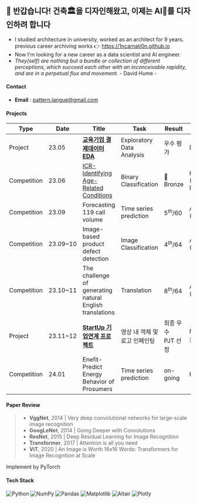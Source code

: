 ## 👋 반갑습니다! 건축🏛을 디자인해왔고, 이제는 AI🦾를 디자인하려 합니다

- I studied architecture in university, worked as an architect for 9 years. <br>
  previous career archiving works 👉 https://1ncarnati0n.github.io
- Now I'm looking for a new career as a data scientist and AI engineer.
- *They(self) are nothing but a bundle or collection of different perceptions, which succeed each other with an inconceivable rapidity, and are in a perpetual flux and movement.*  - David Hume -

#### Contact

- **Email** : pattern.langue@gmail.com

#### Projects

| Type        | Date     | Title                                                                                              | Task                          | Result              | Host                                    |
| ----------- | -------- | -------------------------------------------------------------------------------------------------- | ----------------------------- | ------------------- | --------------------------------------- |
| Project     | 23.05    | [**교육기업 결제데이터 EDA**](https://github.com/YearDream9jo/EDA_Project)                              | Exploratory Data Analysis     | 우수 평가              | Day1company                             |
| Competition | 23.06    | [ICR-Identifying Age-Related Conditions](https://www.kaggle.com/wjeanvyun/competitions?tab=completed) | Binary Classification      | 🥉Bronze           | Kaggle <br> (InVitro Cell Research) |
| Competition | 23.09    | Forecasting 119 call volume                                                                        | Time series prediction        | $5^{th}/60$       | AI CONNECT <br> (Mind's&Company)    |
| Competition | 23.09~10 | Image-based product defect detection                                                               | Image Classification          | $4^{th}/64$       | AI CONNECT <br> (Mind's&Company)    |
| Competition | 23.10~11 | The challenge of generating natural English translations                                           | Translation                   | $8^{th}/64$       | AI CONNECT <br> (Mind's&Company)    |
| Project     | 23.11~12 | [**StartUp 기업연계 프로젝트**](https://github.com/1ncarnati0n/inpaintingVideo)                         | 영상 내 객체 및 로고 인페인팅 | 최종 우수 PJT 선정 | Mind's&Company, <br> 커넥트브릭    |
| Competition | 24.01    | Enefit-Predict Energy Behavior of Prosumers                                                        | Time series prediction        | on-going            | Kaggle (Enefit)                         |

#### Paper Review

> - **VggNet**, 2014 | Very deep convolutional networks for large-scale image recognition
> - **GoogLeNet**, 2014 | Going Deeper with Convolutions
> - **ResNet**, 2015 | Deep Residual Learning for Image Recognition
> - **Transformer**, 2017 | Attention is all you need
> - **ViT**, 2020 | An Image is Worth 16x16 Words: Transformers for Image Recognition at Scale

Implement by PyTorch

#### Tech Stack

![Python](https://img.shields.io/badge/Python-FFD43B?style=for-the-badge&logo=python&logoColor=blue) ![NumPy](https://img.shields.io/badge/Numpy-777BB4?style=for-the-badge&logo=numpy&logoColor=white) ![Pandas](https://img.shields.io/badge/Pandas-2C2D72?style=for-the-badge&logo=pandas&logoColor=white) ![Matplotlib](https://img.shields.io/badge/Matplotlib-6ebafe.svg?style=for-the-badge&logo=Matplotlib&logoColor=black) ![Altair](https://img.shields.io/badge/Altair-%23d9ead3.svg?style=for-the-badge&logo=Altair&logoColor=white) ![Plotly](https://img.shields.io/badge/Plotly-%233F4F75.svg?style=for-the-badge&logo=plotly&logoColor=white)
